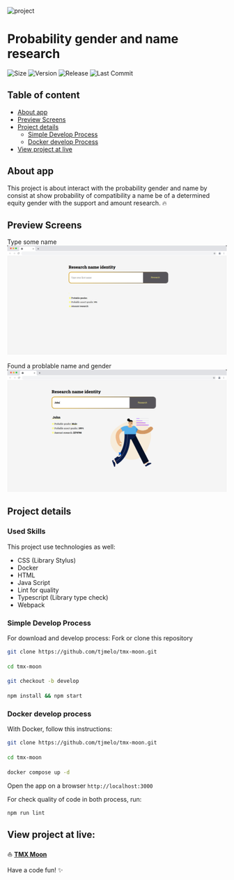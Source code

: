 ![project](https://img.shields.io/badge/project-TMX%20Moon-blue)

# Probability gender and name research
![Size](https://img.shields.io/github/repo-size/tjmelo/tmx-moon) ![Version](https://img.shields.io/github/package-json/v/tjmelo/tmx-moon) ![Release](https://img.shields.io/github/v/release/tjmelo/tmx-moon) ![Last Commit](https://img.shields.io/github/last-commit/tjmelo/tmx-moon/main)

## Table of content

- [About app](#about-app)
- [Preview Screens](#preview-screens)
- [Project details](#project-details)
    - [Simple Develop Process](#simple-develop-process)
    - [Docker develop Process](#docker-develop-process)
- [View project at live](#view-project-at-live)


## About app

This project is about interact with the probability gender and name by consist at show probability of compatibility a name be of a determined equity gender with the support and amount research. :fire:


## Preview Screens
Type some name
![Screen1](/public/screen-1.jpeg)

Found a problable name and gender 
![Scree2](/public/screen-2.jpeg)

## Project details


### Used Skills
This project use technologies as well:
- CSS (Library Stylus)
- Docker
- HTML
- Java Script
- Lint for quality
- Typescript (Library type check)
- Webpack

### Simple Develop Process
For download and develop process:
Fork or clone this repository
```sh
git clone https://github.com/tjmelo/tmx-moon.git

cd tmx-moon

git checkout -b develop

npm install && npm start
```


### Docker develop process

With Docker, follow this instructions:
```sh
git clone https://github.com/tjmelo/tmx-moon.git

cd tmx-moon

docker compose up -d
```
Open the app on a browser `http://localhost:3000`

For check quality of code in both process, run:
```sh
npm run lint
```

## View project at live:

:boat: **[TMX Moon](https://tjmelo.github.io/tmx-moon/)**

Have a code fun! :sparkles:
